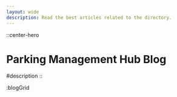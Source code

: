 ```yaml
---
layout: wide
description: Read the best articles related to the directory.
---
```


::center-hero

[//]: # ({icon="tabler:zeppelin"})
# Parking Management Hub Blog

#description
::

:blogGrid